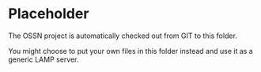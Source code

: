 # Placeholder
The OSSN project is automatically checked out from GIT to this folder.

You might choose to put your own files in this folder instead and use it as a generic LAMP server.